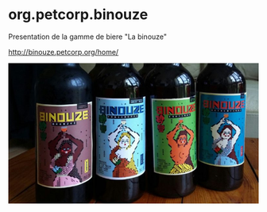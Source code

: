 # org.petcorp.binouze
Presentation de la gamme de biere "La binouze"

http://binouze.petcorp.org/home/

![Binouzes](public/img/cover.jpg)
